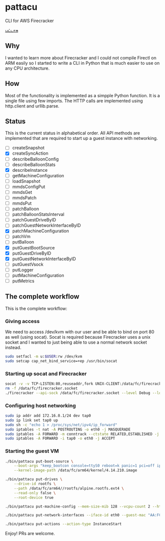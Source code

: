 # pattacu

CLI for AWS Firecracker

[பட்டாசு](https://tamildictionary.org/tamil_english.php?id=13396)

## Why

I wanted to learn more about Firecracker and I could not compile Firectl on ARM easily so I started to write a CLI in Python that is much easier to use on any CPU architecture.

## How

Most of the functionality is implemented as a simpple Python function. It is a single file using few imports. The HTTP calls are implemented using http.client and urllib.parse.


## Status

This is the current status in alphabetical order. All API methods are implemented that are required to start up a guest instance with networking.

* [ ] createSnapshot
* [x] createSyncAction
* [ ] describeBalloonConfig
* [ ] describeBalloonStats
* [x] describeInstance
* [ ] getMachineConfiguration
* [ ] loadSnapshot
* [ ] mmdsConfigPut
* [ ] mmdsGet
* [ ] mmdsPatch
* [ ] mmdsPut
* [ ] patchBalloon
* [ ] patchBalloonStatsInterval
* [ ] patchGuestDriveByID
* [ ] patchGuestNetworkInterfaceByID
* [x] patchMachineConfiguration
* [ ] patchVm
* [ ] putBalloon
* [x] putGuestBootSource
* [x] putGuestDriveByID
* [x] putGuestNetworkInterfaceByID
* [ ] putGuestVsock
* [ ] putLogger
* [ ] putMachineConfiguration
* [ ] putMetrics

## The complete workflow

This is the complete workflow:

### Giving access

We need to access /dev/kvm with our user and be able to bind on port 80 as well (using socat). Socat is required because Firecracker uses a unix socket and I wanted to just being able to use a normal network socket instead. 

```bash
sudo setfacl -m u:$USER:rw /dev/kvm
sudo setcap cap_net_bind_service=+ep /usr/bin/socat
```

### Starting up socat and Firecracker

```bash
socat -v -v TCP-LISTEN:80,reuseaddr,fork UNIX-CLIENT:/data/fc/firecracker.socket &
rm -f /data/fc/firecracker.socket 
./firecracker --api-sock /data/fc/firecracker.socket --level Debug --log-path /data/fc/firecracker.log --show-log-origin --id fc-test
```

### Configuring host networking

```bash
sudo ip addr add 172.16.0.1/24 dev tap0
sudo ip link set tap0 up
sudo sh -c "echo 1 > /proc/sys/net/ipv4/ip_forward"
sudo iptables -t nat -A POSTROUTING -o eth0 -j MASQUERADE
sudo iptables -A FORWARD -m conntrack --ctstate RELATED,ESTABLISHED -j ACCEPT
sudo iptables -A FORWARD -i tap0 -o eth0 -j ACCEPT
```

### Starting the guest VM

```bash
./bin/pattacu put-boot-source \
	--boot-args "keep_bootcon console=ttyS0 reboot=k panic=1 pci=off ip=172.16.0.42::172.16.0.1:255.255.255.0::eth0:off" \
	--kernel-image-path /data/fc/arm64/kernel/4.14.210.image

./bin/pattacu put-drives \
	--drive-id rootfs \
	--path /data/fc/arm64//rootfs/alpine.rootfs.ext4 \
	--read-only false \
	--root-device true

./bin/pattacu put-machine-config --mem-size-mib 128 --vcpu-count 2 --ht-enabled false

./bin/pattacu put-network-interfaces --iface-id eth0 --guest-mac "AA:FC:00:00:00:01" --host-dev-name tap0

./bin/pattacu put-actions --action-type InstanceStart
```

Enjoy! PRs are welcome.


